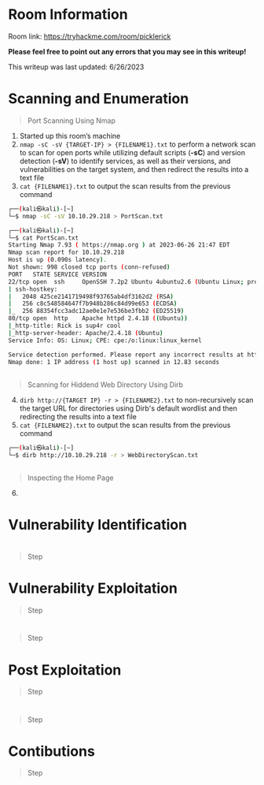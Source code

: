 # Room Information

Room link: https://tryhackme.com/room/picklerick

**Please feel free to point out any errors that you may see in this writeup!**

This writeup was last updated: 6/26/2023

# Scanning and Enumeration
> Port Scanning Using Nmap 
1. Started up this room’s machine
2. `nmap -sC -sV {TARGET-IP} > {FILENAME1}.txt` to perform a network scan to scan for open ports while utilizing default scripts (**-sC**) and version detection (**-sV**) to identify services, as well as their versions, and vulnerabilities on the target system, and then redirect the results into a text file
3. `cat {FILENAME1}.txt` to output the scan results from the previous command
```bash
┌──(kali㉿kali)-[~]
└─$ nmap -sC -sV 10.10.29.218 > PortScan.txt
```
```bash
┌──(kali㉿kali)-[~]
└─$ cat PortScan.txt 
Starting Nmap 7.93 ( https://nmap.org ) at 2023-06-26 21:47 EDT
Nmap scan report for 10.10.29.218
Host is up (0.090s latency).
Not shown: 998 closed tcp ports (conn-refused)
PORT   STATE SERVICE VERSION
22/tcp open  ssh     OpenSSH 7.2p2 Ubuntu 4ubuntu2.6 (Ubuntu Linux; protocol 2.0)
| ssh-hostkey: 
|   2048 425ce2141719498f93765ab4df3162d2 (RSA)
|   256 c8c548584647f7b948b286c84d99e653 (ECDSA)
|_  256 88354fcc3adc12ae0e1e7e536be3fbb2 (ED25519)
80/tcp open  http    Apache httpd 2.4.18 ((Ubuntu))
|_http-title: Rick is sup4r cool
|_http-server-header: Apache/2.4.18 (Ubuntu)
Service Info: OS: Linux; CPE: cpe:/o:linux:linux_kernel

Service detection performed. Please report any incorrect results at https://nmap.org/submit/ .
Nmap done: 1 IP address (1 host up) scanned in 12.83 seconds
```

##
> Scanning for Hiddend Web Directory Using Dirb
4. `dirb http://{TARGET IP} -r > {FILENAME2}.txt` to non-recursively scan the target URL for directories using Dirb's default wordlist and then redirecting the results into a text file
5. `cat {FILENAME2}.txt` to output the scan results from the previous command
```bash
┌──(kali㉿kali)-[~]
└─$ dirb http://10.10.29.218 -r > WebDirectoryScan.txt
```

##
> Inspecting the Home Page
6.

# Vulnerability Identification
> 

#
> Step

# Vulnerability Exploitation
> Step

#
> Step

# Post Exploitation
> Step

#
> Step

# Contibutions
> Step
